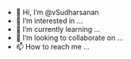 - 👋 Hi, I’m @vSudharsanan
- 👀 I’m interested in ...
- 🌱 I’m currently learning ...
- 💞️ I’m looking to collaborate on ...
- 📫 How to reach me ...

<!---
vSudharsanan/vSudharsanan is a ✨ special ✨ repository because its `README.md` (this file) appears on your GitHub profile.
You can click the Preview link to take a look at your changes.
--->
